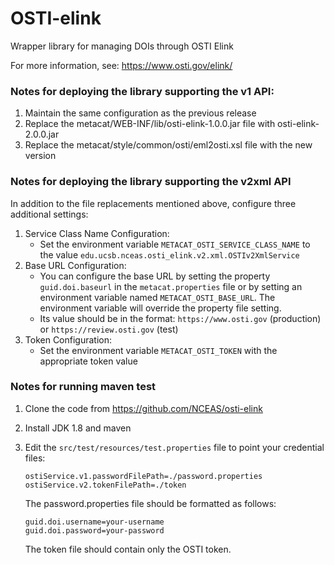 # OSTI-elink

Wrapper library for managing DOIs through OSTI Elink

For more information, see: https://www.osti.gov/elink/

### Notes for deploying the library supporting the v1 API:
1. Maintain the same configuration as the previous release
2. Replace the metacat/WEB-INF/lib/osti-elink-1.0.0.jar file with osti-elink-2.0.0.jar
3. Replace the metacat/style/common/osti/eml2osti.xsl file with the new version

### Notes for deploying the library supporting the v2xml API
In addition to the file replacements mentioned above, configure three additional settings:
1. Service Class Name Configuration:
   - Set the environment variable `METACAT_OSTI_SERVICE_CLASS_NAME` to the value
     `edu.ucsb.nceas.osti_elink.v2.xml.OSTIv2XmlService`
2. Base URL Configuration:
    - You can configure the base URL by setting the property `guid.doi.baseurl` in the
      `metacat.properties` file or by setting an environment variable named `METACAT_OSTI_BASE_URL`. The
      environment variable will override the property file setting.
    - Its value should be in the format: `https://www.osti.gov` (production) or `https://review.osti.gov` (test)
3. Token Configuration:
    - Set the environment variable `METACAT_OSTI_TOKEN` with the appropriate token value

### Notes for running maven test
1. Clone the code from https://github.com/NCEAS/osti-elink
2. Install JDK 1.8 and maven
3. Edit the `src/test/resources/test.properties` file to point your credential files:
    ```
    ostiService.v1.passwordFilePath=./password.properties
    ostiService.v2.tokenFilePath=./token
    ```

    The password.properties file should be formatted as follows:
    ```
    guid.doi.username=your-username
    guid.doi.password=your-password
    ```
    The token file should contain only the OSTI token.
